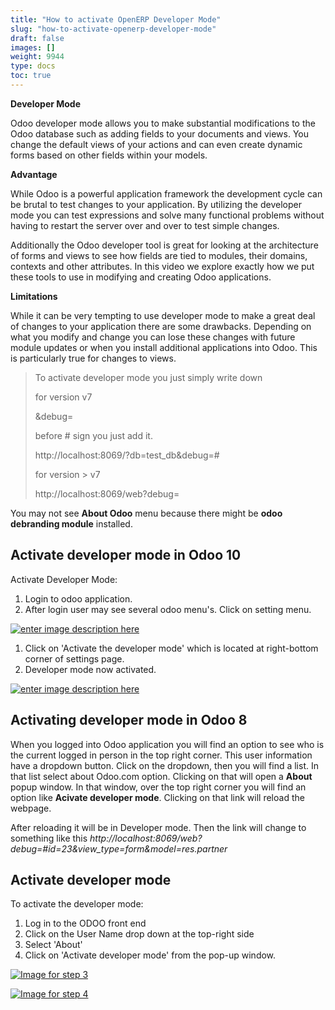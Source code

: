 ```yaml
---
title: "How to activate OpenERP Developer Mode"
slug: "how-to-activate-openerp-developer-mode"
draft: false
images: []
weight: 9944
type: docs
toc: true
---
```


**Developer Mode**

Odoo developer mode allows you to make substantial modifications to the Odoo database such as adding fields to your documents and views. You change the default views of your actions and can even create dynamic forms based on other fields within your models.

**Advantage**

While Odoo is a powerful application framework the development cycle can be brutal to test changes to your application. By utilizing the developer mode you can test expressions and solve many functional problems without having to restart the server over and over to test simple changes.

Additionally the Odoo developer tool is great for looking at the architecture of forms and views to see how fields are tied to modules, their domains, contexts and other attributes. In this video we explore exactly how we put these tools to use in modifying and creating Odoo applications.

**Limitations**

While it can be very tempting to use developer mode to make a great deal of changes to your application there are some drawbacks. Depending on what you modify and change you can lose these changes with future module updates or when you install additional applications into Odoo. This is particularly true for changes to views.

> To activate developer mode you just simply write down
> 
> for version v7
> 
> &debug=
> 
> before # sign you just add it.
> 
> http://localhost:8069/?db=test_db&debug=#
> 
> for version > v7
> 
> http://localhost:8069/web?debug=

You may not see **About Odoo** menu because there might be **odoo debranding module** installed.

## Activate developer mode in Odoo 10
Activate Developer Mode:

 1. Login to odoo application.
 2. After login user may see several odoo menu's. Click on setting menu.

[![enter image description here][1]][1]

 1. Click on 'Activate the developer mode' which is located at right-bottom corner of settings page.
 2. Developer mode now activated.

[![enter image description here][2]][2]




  [1]: https://i.stack.imgur.com/JjM8R.png
  [2]: https://i.stack.imgur.com/Wj01f.png

## Activating developer mode in Odoo 8
When you logged into Odoo application you will find an option to see who is the current logged in person in the top right corner. This user information have a dropdown button. Click on the dropdown, then you will find a list. In that list select about Odoo.com option. Clicking on that will open a **About** popup window. In that window, over the top right corner you will find an option like **Acivate developer mode**. Clicking on that link will reload the webpage. 

After reloading it will be in Developer mode. Then the link will change to something like this *http://localhost:8069/web?debug=#id=23&view_type=form&model=res.partner*


## Activate developer mode

To activate the developer mode:

 1. Log in to the ODOO front end
 2. Click on the User Name drop down at the top-right side
 3. Select 'About'
 4. Click on 'Activate developer mode' from the pop-up window.

[![Image for step 3][1]][1]

[![Image for step 4][2]][2]



  [1]: http://i.stack.imgur.com/uYtrP.png
  [2]: http://i.stack.imgur.com/GIXrV.png


